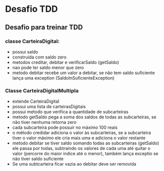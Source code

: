 # Desafio TDD

## Desafio para treinar TDD

### classe CarteiraDigital:
* possui saldo
* construida com saldo zero
* metodos creditar, debitar e verificarSaldo (getSaldo)
* nao pode ter saldo menor que zero
* metodo debitar recebe um valor a debitar, se não tem saldo suficiente lança uma exception (SaldoInSuficienteException)

### Classe CarteiraDigitalMultipla
* extende CarteiraDigital
* possui uma lista de carteirasDigitais
* possui metodo que verifica a quantidade de subcarteiras
* metodo getSaldo pega a soma dos saldos de todas as subcarteiras, se não tiver nenhuma retorna zero
* cada subcarteira pode possuir no máximo 100 reais
* o método credidar adiciona o valor às subcarteiras, se a subcarteira tiver o valor máximo ele cria mais uma e adiciona o valor restante
* metodo debitar se tiver saldo somando todas as subcarteiras (getSaldo) ele passa por todas, subtraindo os valores de cada uma até quitar o valor (percorre do maior indice até o menor), também lança exceptio se não tiver saldo suficiente
* Se uma subtcarteira ficar vazia ao debitar deve ser removida
